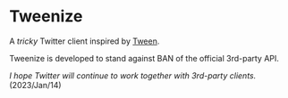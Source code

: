 # Tweenize

A *tricky* Twitter client inspired by [Tween](https://sites.google.com/site/tweentwitterclient/).

Tweenize is developed to stand against BAN of the official 3rd-party API.

*I hope Twitter will continue to work together with 3rd-party clients.*
(2023/Jan/14)
